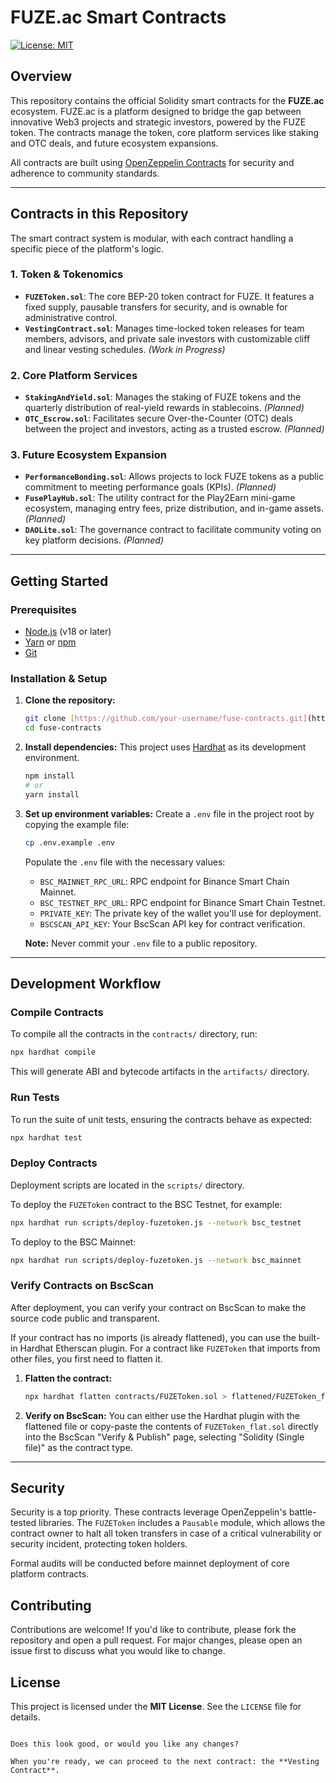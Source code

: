 

# FUZE.ac Smart Contracts

[![License: MIT](https://img.shields.io/badge/License-MIT-yellow.svg)](https://opensource.org/licenses/MIT)

## Overview

This repository contains the official Solidity smart contracts for the **FUZE.ac** ecosystem. FUZE.ac is a platform designed to bridge the gap between innovative Web3 projects and strategic investors, powered by the FUZE token. The contracts manage the token, core platform services like staking and OTC deals, and future ecosystem expansions.

All contracts are built using [OpenZeppelin Contracts](https://github.com/OpenZeppelin/openzeppelin-contracts) for security and adherence to community standards.

---

## Contracts in this Repository

The smart contract system is modular, with each contract handling a specific piece of the platform's logic.

### 1. Token & Tokenomics
* **`FUZEToken.sol`**: The core BEP-20 token contract for FUZE. It features a fixed supply, pausable transfers for security, and is ownable for administrative control.
* **`VestingContract.sol`**: Manages time-locked token releases for team members, advisors, and private sale investors with customizable cliff and linear vesting schedules. *(Work in Progress)*

### 2. Core Platform Services
* **`StakingAndYield.sol`**: Manages the staking of FUZE tokens and the quarterly distribution of real-yield rewards in stablecoins. *(Planned)*
* **`OTC_Escrow.sol`**: Facilitates secure Over-the-Counter (OTC) deals between the project and investors, acting as a trusted escrow. *(Planned)*

### 3. Future Ecosystem Expansion
* **`PerformanceBonding.sol`**: Allows projects to lock FUZE tokens as a public commitment to meeting performance goals (KPIs). *(Planned)*
* **`FusePlayHub.sol`**: The utility contract for the Play2Earn mini-game ecosystem, managing entry fees, prize distribution, and in-game assets. *(Planned)*
* **`DAOLite.sol`**: The governance contract to facilitate community voting on key platform decisions. *(Planned)*

---

## Getting Started

### Prerequisites

* [Node.js](https://nodejs.org/en/) (v18 or later)
* [Yarn](https://yarnpkg.com/) or [npm](https://www.npmjs.com/)
* [Git](https://git-scm.com/)

### Installation & Setup

1.  **Clone the repository:**
    ```bash
    git clone [https://github.com/your-username/fuse-contracts.git](https://github.com/your-username/fuse-contracts.git)
    cd fuse-contracts
    ```

2.  **Install dependencies:**
    This project uses [Hardhat](https://hardhat.org/) as its development environment.
    ```bash
    npm install
    # or
    yarn install
    ```

3.  **Set up environment variables:**
    Create a `.env` file in the project root by copying the example file:
    ```bash
    cp .env.example .env
    ```
    Populate the `.env` file with the necessary values:
    * `BSC_MAINNET_RPC_URL`: RPC endpoint for Binance Smart Chain Mainnet.
    * `BSC_TESTNET_RPC_URL`: RPC endpoint for Binance Smart Chain Testnet.
    * `PRIVATE_KEY`: The private key of the wallet you'll use for deployment.
    * `BSCSCAN_API_KEY`: Your BscScan API key for contract verification.

    **Note:** Never commit your `.env` file to a public repository.

---

## Development Workflow

### Compile Contracts

To compile all the contracts in the `contracts/` directory, run:
```bash
npx hardhat compile
````

This will generate ABI and bytecode artifacts in the `artifacts/` directory.

### Run Tests

To run the suite of unit tests, ensuring the contracts behave as expected:

```bash
npx hardhat test
```

### Deploy Contracts

Deployment scripts are located in the `scripts/` directory.

To deploy the `FUZEToken` contract to the BSC Testnet, for example:

```bash
npx hardhat run scripts/deploy-fuzetoken.js --network bsc_testnet
```

To deploy to the BSC Mainnet:

```bash
npx hardhat run scripts/deploy-fuzetoken.js --network bsc_mainnet
```

### Verify Contracts on BscScan

After deployment, you can verify your contract on BscScan to make the source code public and transparent.

If your contract has no imports (is already flattened), you can use the built-in Hardhat Etherscan plugin. For a contract like `FUZEToken` that imports from other files, you first need to flatten it.

1.  **Flatten the contract:**
    ```bash
    npx hardhat flatten contracts/FUZEToken.sol > flattened/FUZEToken_flat.sol
    ```
2.  **Verify on BscScan:**
    You can either use the Hardhat plugin with the flattened file or copy-paste the contents of `FUZEToken_flat.sol` directly into the BscScan "Verify & Publish" page, selecting "Solidity (Single file)" as the contract type.

-----

## Security

Security is a top priority. These contracts leverage OpenZeppelin's battle-tested libraries. The `FUZEToken` includes a `Pausable` module, which allows the contract owner to halt all token transfers in case of a critical vulnerability or security incident, protecting token holders.

Formal audits will be conducted before mainnet deployment of core platform contracts.

## Contributing

Contributions are welcome\! If you'd like to contribute, please fork the repository and open a pull request. For major changes, please open an issue first to discuss what you would like to change.

## License

This project is licensed under the **MIT License**. See the `LICENSE` file for details.

```

Does this look good, or would you like any changes?

When you're ready, we can proceed to the next contract: the **Vesting Contract**.
```
